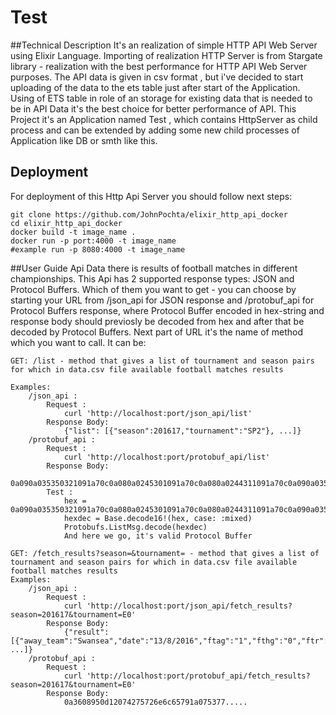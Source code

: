 # Test

##Technical Description
It's an realization of simple HTTP API Web Server using Elixir Language. Importing of realization HTTP Server is from Stargate library - realization with the best performance for HTTP API Web Server purposes.
The API data is given in csv format , but i've decided to start uploading of the data to the ets table just after start of the Application. Using of ETS table in role of an storage for existing data that is needed to be in API Data it's the best choice for better performance of API. This Project it's an Application named Test , which contains HttpServer as child process and can be extended by adding some new child processes of Application like DB or smth like this.

## Deployment
For deployment of this Http Api Server you should follow next steps:
```
git clone https://github.com/JohnPochta/elixir_http_api_docker
cd elixir_http_api_docker
docker build -t image_name .
docker run -p port:4000 -t image_name
#example run -p 8080:4000 -t image_name
```
##User Guide
Api Data there is results of football matches in different championships.
This Api has 2 supported response types: JSON and Protocol Buffers. Which of them you want to get - you can choose by starting your URL from 
/json_api for JSON response
and
/protobuf_api for Protocol Buffers response, where Protocol Buffer encoded in hex-string and response body should previosly be decoded from hex and after that be decoded by Protocol Buffers. 
Next part of URL it's the name of method which you want to call. It can be:
```
GET: /list - method that gives a list of tournament and season pairs for which in data.csv file available football matches results

Examples:
	/json_api :
		Request :
			curl 'http://localhost:port/json_api/list'
		Response Body:
			{"list": [{"season":201617,"tournament":"SP2"}, ...]}
	/protobuf_api :
		Request :
			curl 'http://localhost:port/protobuf_api/list'
		Response Body:
			0a090a035350321091a70c0a080a0245301091a70c0a080a0244311091a70c0a090a035350311091a70c0a090a0353503210aca60c0a090a0353503110aca60
		Test :
			hex = 0a090a035350321091a70c0a080a0245301091a70c0a080a0244311091a70c0a090a035350311091a70c0a090a0353503210aca60c0a090a0353503110aca60
			hexdec = Base.decode16!(hex, case: :mixed)
			Protobufs.ListMsg.decode(hexdec)
			And here we go, it's valid Protocol Buffer
```

```
GET: /fetch_results?season=&tournament= - method that gives a list of tournament and season pairs for which in data.csv file available football matches results
Examples:
	/json_api :
		Request :
			curl 'http://localhost:port/json_api/fetch_results?season=201617&tournament=E0'
		Response Body:
			{"result":[{"away_team":"Swansea","date":"13/8/2016","ftag":"1","fthg":"0","ftr":"A","home_team":"Burnley","htag":"0","hthg":"0","htr":"D","id":1685,"season":201617,"tournament":"E0"}, ...]}
	/protobuf_api :
		Request :
			curl 'http://localhost:port/protobuf_api/fetch_results?season=201617&tournament=E0'
		Response Body:
			0a3608950d12074275726e6c65791a075377.....
```
